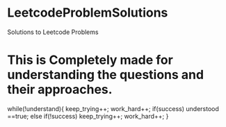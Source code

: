 # LeetcodeProblemSolutions
Solutions to Leetcode Problems

# This is Completely made for understanding the questions and their approaches.

while(!understand){
  keep_trying++;
  work_hard++;
  if(success)
    understood ==true;
  else if(!success)
    keep_trying++;
    work_hard++;
}

